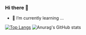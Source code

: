 ### Hi there 👋
- 🌱 I’m currently learning ...
 
[![Top Langs](https://github-readme-stats.vercel.app/api/top-langs/?username=guilledcm&hide=css,html&layout=compact&theme=tokyonight)](https://github.com/guilledcm/github-readme-stats)
![Anurag's GitHub stats](https://github-readme-stats.vercel.app/api?username=guilledcm&show_icons=true&theme=tokyonight&layout=compact)  
